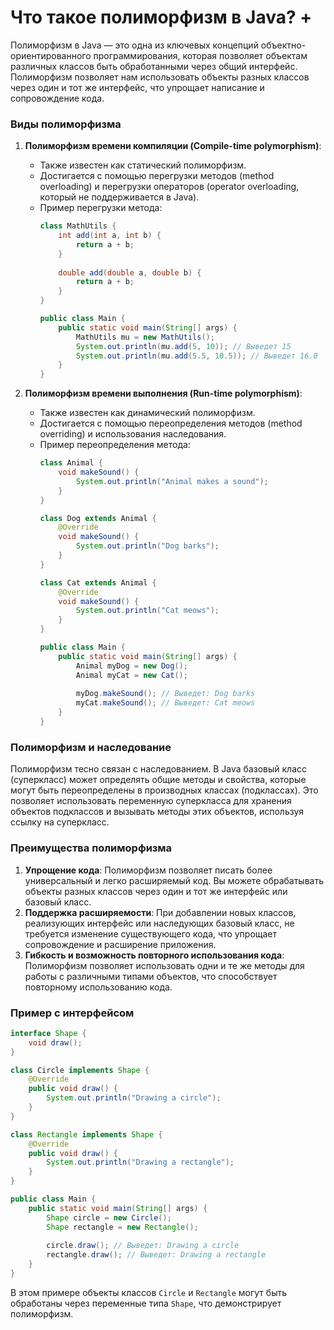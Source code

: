 # Что такое полиморфизм в Java? +

Полиморфизм в Java — это одна из ключевых концепций объектно-ориентированного программирования, которая позволяет объектам различных классов быть обработанными через общий интерфейс. Полиморфизм позволяет нам использовать объекты разных классов через один и тот же интерфейс, что упрощает написание и сопровождение кода.

### Виды полиморфизма

1. **Полиморфизм времени компиляции (Compile-time polymorphism)**:
   - Также известен как статический полиморфизм.
   - Достигается с помощью перегрузки методов (method overloading) и перегрузки операторов (operator overloading, который не поддерживается в Java).
   - Пример перегрузки метода:
     ```java
     class MathUtils {
         int add(int a, int b) {
             return a + b;
         }
         
         double add(double a, double b) {
             return a + b;
         }
     }
     
     public class Main {
         public static void main(String[] args) {
             MathUtils mu = new MathUtils();
             System.out.println(mu.add(5, 10)); // Выведет 15
             System.out.println(mu.add(5.5, 10.5)); // Выведет 16.0
         }
     }
     ```

2. **Полиморфизм времени выполнения (Run-time polymorphism)**:
   - Также известен как динамический полиморфизм.
   - Достигается с помощью переопределения методов (method overriding) и использования наследования.
   - Пример переопределения метода:
     ```java
     class Animal {
         void makeSound() {
             System.out.println("Animal makes a sound");
         }
     }
     
     class Dog extends Animal {
         @Override
         void makeSound() {
             System.out.println("Dog barks");
         }
     }
     
     class Cat extends Animal {
         @Override
         void makeSound() {
             System.out.println("Cat meows");
         }
     }
     
     public class Main {
         public static void main(String[] args) {
             Animal myDog = new Dog();
             Animal myCat = new Cat();
             
             myDog.makeSound(); // Выведет: Dog barks
             myCat.makeSound(); // Выведет: Cat meows
         }
     }
     ```

### Полиморфизм и наследование

Полиморфизм тесно связан с наследованием. В Java базовый класс (суперкласс) может определять общие методы и свойства, которые могут быть переопределены в производных классах (подклассах). Это позволяет использовать переменную суперкласса для хранения объектов подклассов и вызывать методы этих объектов, используя ссылку на суперкласс.

### Преимущества полиморфизма

1. **Упрощение кода**: Полиморфизм позволяет писать более универсальный и легко расширяемый код. Вы можете обрабатывать объекты разных классов через один и тот же интерфейс или базовый класс.
2. **Поддержка расширяемости**: При добавлении новых классов, реализующих интерфейс или наследующих базовый класс, не требуется изменение существующего кода, что упрощает сопровождение и расширение приложения.
3. **Гибкость и возможность повторного использования кода**: Полиморфизм позволяет использовать одни и те же методы для работы с различными типами объектов, что способствует повторному использованию кода.

### Пример с интерфейсом

```java
interface Shape {
    void draw();
}

class Circle implements Shape {
    @Override
    public void draw() {
        System.out.println("Drawing a circle");
    }
}

class Rectangle implements Shape {
    @Override
    public void draw() {
        System.out.println("Drawing a rectangle");
    }
}

public class Main {
    public static void main(String[] args) {
        Shape circle = new Circle();
        Shape rectangle = new Rectangle();
        
        circle.draw(); // Выведет: Drawing a circle
        rectangle.draw(); // Выведет: Drawing a rectangle
    }
}
```

В этом примере объекты классов `Circle` и `Rectangle` могут быть обработаны через переменные типа `Shape`, что демонстрирует полиморфизм.